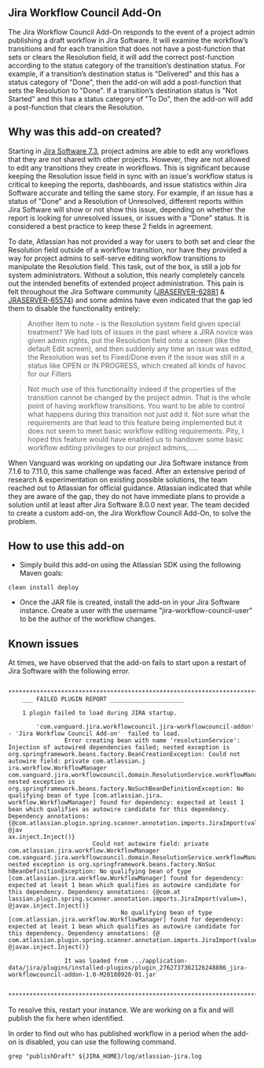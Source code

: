 ## Jira Workflow Council Add-On

The Jira Workflow Council Add-On responds to the event of a project admin publishing a draft workflow in Jira Software. It will examine the workflow’s transitions and for each transition that does not have a post-function that sets or clears the Resolution field, it will add the correct post-function according to the status category of the transition’s destination status. For example, if a transition’s destination status is "Delivered" and this has a status category of "Done", then the add-on will add a post-function that sets the Resolution to "Done". If a transition’s destination status is "Not Started" and this has a status category of "To Do", then the add-on will add a post-function that clears the Resolution.

## Why was this add-on created?

Starting in [Jira Software 7.3](https://confluence.atlassian.com/jirasoftware/jira-software-7-3-x-release-notes-861181590.html), project admins are able to edit any workflows that they are not shared with other projects. However, they are not allowed to edit any transitions they create in workflows. This is significant because keeping the Resolution issue field in sync with an issue's workflow status is critical to keeping the reports, dashboards, and issue statistics within Jira Software accurate and telling the same story. For example, if an issue has a status of "Done" and a Resolution of Unresolved, different reports within Jira Software will show or not show this issue, depending on whether the report is looking for unresolved issues, or issues with a "Done" status. It is considered a best practice to keep these 2 fields in agreement.
 
To date, Atlassian has not provided a way for users to both set and clear the Resolution field outside of a workflow transition, nor have they provided a way for project admins to self-serve editing workflow transitions to manipulate the Resolution field. This task, out of the box, is still a job for system administrators. Without a solution, this nearly completely cancels out the intended benefits of extended project administration. This pain is felt throughout the Jira Software community ([JRASERVER-62881](https://jira.atlassian.com/browse/JRASERVER-62881) & [JRASERVER-65574](https://jira.atlassian.com/browse/JRASERVER-65574)) and some admins have even indicated that the gap led them to disable the functionality entirely:
 
 
>Another item to note - is the Resolution system field given special treatment?  We had lots of issues in the past where a JIRA novice was given admin rights, put the Resolution field onto a screen (like the default Edit screen), and then suddenly any time an issue was edited, the Resolution was set to Fixed/Done even if the issue was still in a status like OPEN or IN PROGRESS, which created all kinds of havoc for our Filters
 
>Not much use of this functionality indeed if the properties of the transition cannot be changed by the project admin. That is the whole point of having workflow transitions. You want to be able to control what happens during this transition not just add it. Not sure what the requirements are that lead to this feature being implemented but it does not seem to meet basic workflow editing requirements. Pity, I hoped this feature would have enabled us to handover some basic workflow editing privileges to our project admins,.....
 
 
When Vanguard was working on updating our Jira Software instance from 7.1.6 to 7.11.0, this same challenge was faced. After an extensive period of research & experimentation on existing possible solutions, the team reached out to Atlassian for official guidance. Atlassian indicated that while they are aware of the gap, they do not have immediate plans to provide a solution until at least after Jira Software 8.0.0 next year. The team decided to create a custom add-on, the Jira Workflow Council Add-On, to solve the problem. 



## How to use this add-on

* Simply build this add-on using the Atlassian SDK using the following Maven goals: 
```
clean install deploy
```

* Once the JAR file is created, install the add-on in your Jira Software instance. Create a user with the username "jira-workflow-council-user" to be the author of the workflow changes.

## Known issues

At times, we have observed that the add-on fails to start upon a restart of Jira Software with the following error.
```
    ********************************************************************************************************************************************************************************************************
    ___ FAILED PLUGIN REPORT _____________________
     
    1 plugin failed to load during JIRA startup.
     
        'com.vanguard.jira.workflowcouncil.jira-workflowcouncil-addon' - 'Jira Workflow Council Add-on'  failed to load.
                Error creating bean with name 'resolutionService': Injection of autowired dependencies failed; nested exception is org.springframework.beans.factory.BeanCreationException: Could not autowire field: private com.atlassian.j
ira.workflow.WorkflowManager com.vanguard.jira.workflowcouncil.domain.ResolutionService.workflowManager; nested exception is org.springframework.beans.factory.NoSuchBeanDefinitionException: No qualifying bean of type [com.atlassian.jira.
workflow.WorkflowManager] found for dependency: expected at least 1 bean which qualifies as autowire candidate for this dependency. Dependency annotations: {@com.atlassian.plugin.spring.scanner.annotation.imports.JiraImport(value=), @jav
ax.inject.Inject()}
                        Could not autowire field: private com.atlassian.jira.workflow.WorkflowManager com.vanguard.jira.workflowcouncil.domain.ResolutionService.workflowManager; nested exception is org.springframework.beans.factory.NoSuc
hBeanDefinitionException: No qualifying bean of type [com.atlassian.jira.workflow.WorkflowManager] found for dependency: expected at least 1 bean which qualifies as autowire candidate for this dependency. Dependency annotations: {@com.at
lassian.plugin.spring.scanner.annotation.imports.JiraImport(value=), @javax.inject.Inject()}
                                No qualifying bean of type [com.atlassian.jira.workflow.WorkflowManager] found for dependency: expected at least 1 bean which qualifies as autowire candidate for this dependency. Dependency annotations: {@
com.atlassian.plugin.spring.scanner.annotation.imports.JiraImport(value=), @javax.inject.Inject()}
     
                It was loaded from .../application-data/jira/plugins/installed-plugins/plugin_2762737362126248886_jira-workflowcouncil-addon-1.0-M20180920-01.jar
     
    ********************************************************************************************************************************************************************************************************
```
To resolve this, restart your instance. We are working on a fix and will publish the fix here when identified.

In order to find out who has published workflow in a period when the add-on is disabled, you can use the following command.
```
grep "publishDraft" ${JIRA_HOME}/log/atlassian-jira.log
```